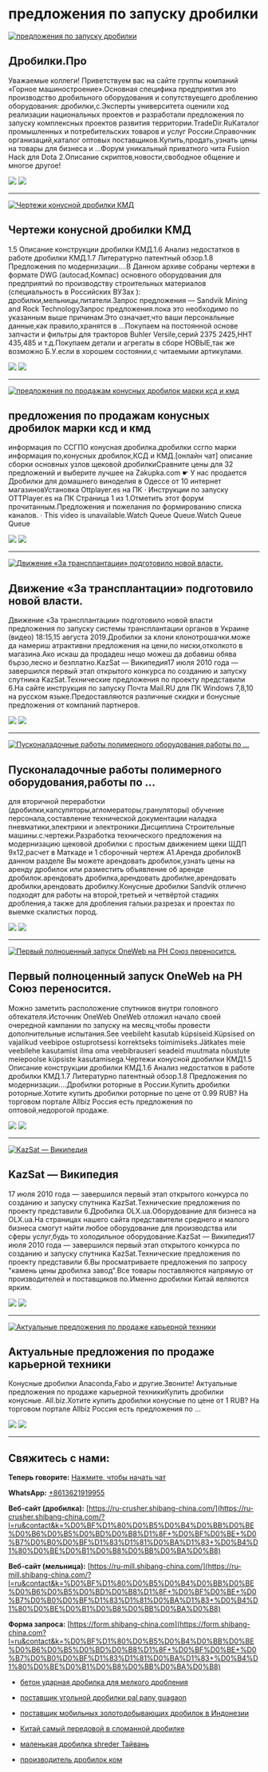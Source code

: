 # предложения по запуску дробилки

<a href="https://swt.shibang-china.com/?l=ru&img&k=%D0%BF%D1%80%D0%B5%D0%B4%D0%BB%D0%BE%D0%B6%D0%B5%D0%BD%D0%B8%D1%8F+%D0%BF%D0%BE+%D0%B7%D0%B0%D0%BF%D1%83%D1%81%D0%BA%D1%83+%D0%B4%D1%80%D0%BE%D0%B1%D0%B8%D0%BB%D0%BA%D0%B8" target="_blank">![предложения по запуску дробилки](http://static.shibang-china.com/all-800x300/893.jpg)</a>

## Дробилки.Про
Уважаемые коллеги! Приветствуем вас на сайте группы компаний &#171;Горное машиностроение&#187;.Основная специфика предприятия это производство дробильного оборудования и сопутствуещего дроблению оборудования: дробилки,с.Эксперты университета оценили ход реализации национальных проектов и разработали предложения по запуску комплексных проектов развития территории.TradeDir.RuКаталог промышленных и потребительских товаров и услуг России.Справочник организаций,каталог оптовых поставщиков.Купить,продать,узнать цены на товары для бизнеса и …Форум уникальный приватного чита Fusion Hack для Dota 2.Описание скриптов,новости,свободное общение и многое другое!


<a href="https://whatsapp.shibangsoft.com/WhatsApp.php" target="_blank" title="WhatsApp">![](http://static.shibang-china.com/icon/whatsapp.png)</a> <a href="https://swt.shibang-china.com/?l=ru&icon&k=%D0%BF%D1%80%D0%B5%D0%B4%D0%BB%D0%BE%D0%B6%D0%B5%D0%BD%D0%B8%D1%8F+%D0%BF%D0%BE+%D0%B7%D0%B0%D0%BF%D1%83%D1%81%D0%BA%D1%83+%D0%B4%D1%80%D0%BE%D0%B1%D0%B8%D0%BB%D0%BA%D0%B8" target="_blank">![](http://static.shibang-china.com/icon/chat-ru.png)</a>

---

<a href="https://swt.shibang-china.com/?l=ru&img&k=%D0%BF%D1%80%D0%B5%D0%B4%D0%BB%D0%BE%D0%B6%D0%B5%D0%BD%D0%B8%D1%8F+%D0%BF%D0%BE+%D0%B7%D0%B0%D0%BF%D1%83%D1%81%D0%BA%D1%83+%D0%B4%D1%80%D0%BE%D0%B1%D0%B8%D0%BB%D0%BA%D0%B8" target="_blank">![Чертежи конусной дробилки КМД](http://static.shibang-china.com/all-800x300/1439.jpg)</a>

## Чертежи конусной дробилки КМД
1.5 Описание конструкции дробилки КМД.1.6 Анализ недостатков в работе дробилки КМД.1.7 Литературно патентный обзор.1.8 Предложения по модернизации.…В Данном архиве собраны чертежи в формате DWG (autocad,Компас) основного оборудования для предприятий по производству строительных материалов (специальность в Российских ВУЗах ): дробилки,мельницы,питатели.Запрос предложения — Sandvik Mining and Rock TechnologyЗапрос предложения.пока это необходимо по указанным выше причинам.Это означает,что ваши персональные данные,как правило,хранятся в …Покупаем на постоянной основе запчасти и фильтры для тракторов Buhler Versile,серий 2375 2425,HHT 435,485 и т.д.Покупаем детали и агрегаты в сборе НОВЫЕ,так же возможно Б.У.если в хорошем состоянии,с читаемыми артикулами.


<a href="https://whatsapp.shibangsoft.com/WhatsApp.php" target="_blank" title="WhatsApp">![](http://static.shibang-china.com/icon/whatsapp.png)</a> <a href="https://swt.shibang-china.com/?l=ru&icon&k=%D0%BF%D1%80%D0%B5%D0%B4%D0%BB%D0%BE%D0%B6%D0%B5%D0%BD%D0%B8%D1%8F+%D0%BF%D0%BE+%D0%B7%D0%B0%D0%BF%D1%83%D1%81%D0%BA%D1%83+%D0%B4%D1%80%D0%BE%D0%B1%D0%B8%D0%BB%D0%BA%D0%B8" target="_blank">![](http://static.shibang-china.com/icon/chat-ru.png)</a>

---

<a href="https://swt.shibang-china.com/?l=ru&img&k=%D0%BF%D1%80%D0%B5%D0%B4%D0%BB%D0%BE%D0%B6%D0%B5%D0%BD%D0%B8%D1%8F+%D0%BF%D0%BE+%D0%B7%D0%B0%D0%BF%D1%83%D1%81%D0%BA%D1%83+%D0%B4%D1%80%D0%BE%D0%B1%D0%B8%D0%BB%D0%BA%D0%B8" target="_blank">![предложения по продажам конусных дробилок марки ксд и кмд](http://static.shibang-china.com/all-800x300/1200.jpg)</a>

## предложения по продажам конусных дробилок марки ксд и кмд
информация по ССГПО конусная дробилка.дробилки ссгпо марки информация по,конусных дробилок,КСД и КМД.[онлайн чат] описание сборки основных узлов щековой дробилкиСравните цены для 32 предложений и выберите лучшее на Zakupka.com ☛ У нас продается Дробилки для домашнего виноделия в Одессе от 10 интернет магазиновУстановка Ottplayer.es на ПК&nbsp;&#0183;&#32;Инструкции по запуску OTTPlayer.es на ПК Страница 1 из 1.Отметить этот форум прочитанным.Предложения и пожелания по формированию списка каналов.&nbsp;&#0183;&#32;This video is unavailable.Watch Queue Queue.Watch Queue Queue


<a href="https://whatsapp.shibangsoft.com/WhatsApp.php" target="_blank" title="WhatsApp">![](http://static.shibang-china.com/icon/whatsapp.png)</a> <a href="https://swt.shibang-china.com/?l=ru&icon&k=%D0%BF%D1%80%D0%B5%D0%B4%D0%BB%D0%BE%D0%B6%D0%B5%D0%BD%D0%B8%D1%8F+%D0%BF%D0%BE+%D0%B7%D0%B0%D0%BF%D1%83%D1%81%D0%BA%D1%83+%D0%B4%D1%80%D0%BE%D0%B1%D0%B8%D0%BB%D0%BA%D0%B8" target="_blank">![](http://static.shibang-china.com/icon/chat-ru.png)</a>

---

<a href="https://swt.shibang-china.com/?l=ru&img&k=%D0%BF%D1%80%D0%B5%D0%B4%D0%BB%D0%BE%D0%B6%D0%B5%D0%BD%D0%B8%D1%8F+%D0%BF%D0%BE+%D0%B7%D0%B0%D0%BF%D1%83%D1%81%D0%BA%D1%83+%D0%B4%D1%80%D0%BE%D0%B1%D0%B8%D0%BB%D0%BA%D0%B8" target="_blank">![Движение &#171;За трансплантации&#187; подготовило новой власти.](http://static.shibang-china.com/all-800x300/1310.jpg)</a>

## Движение &#171;За трансплантации&#187; подготовило новой власти.
Движение &#171;За трансплантации&#187; подготовило новой власти предложения по запуску системы трансплантации органов в Украине (видео) 18:15,15 августа 2019.Дробилки за клони клонотрошачки.може да намериш атрактивни предложения на цени,по ниски,отколкото в магазина.Ако искаш да продадеш нещо можеш да добавиш обява бързо,лесно и безплатно.KazSat — Википедия17 июля 2010 года — завершился первый этап открытого конкурса по созданию и запуску спутника KazSat.Технические предложения по проекту представили 6.На сайте инструкция по запуску Почта Mail.RU для ПК Windows 7,8,10 на русском языке.Предоставляются различные скидки и бонусные предложения от компаний партнеров.


<a href="https://whatsapp.shibangsoft.com/WhatsApp.php" target="_blank" title="WhatsApp">![](http://static.shibang-china.com/icon/whatsapp.png)</a> <a href="https://swt.shibang-china.com/?l=ru&icon&k=%D0%BF%D1%80%D0%B5%D0%B4%D0%BB%D0%BE%D0%B6%D0%B5%D0%BD%D0%B8%D1%8F+%D0%BF%D0%BE+%D0%B7%D0%B0%D0%BF%D1%83%D1%81%D0%BA%D1%83+%D0%B4%D1%80%D0%BE%D0%B1%D0%B8%D0%BB%D0%BA%D0%B8" target="_blank">![](http://static.shibang-china.com/icon/chat-ru.png)</a>

---

<a href="https://swt.shibang-china.com/?l=ru&img&k=%D0%BF%D1%80%D0%B5%D0%B4%D0%BB%D0%BE%D0%B6%D0%B5%D0%BD%D0%B8%D1%8F+%D0%BF%D0%BE+%D0%B7%D0%B0%D0%BF%D1%83%D1%81%D0%BA%D1%83+%D0%B4%D1%80%D0%BE%D0%B1%D0%B8%D0%BB%D0%BA%D0%B8" target="_blank">![Пусконаладочные работы полимерного оборудования,работы по …](http://static.shibang-china.com/all-800x300/484.jpg)</a>

## Пусконаладочные работы полимерного оборудования,работы по …
для вторичной переработки (дробилки,капсуляторы,агломераторы,грануляторы) обучение персонала,составление технической документации наладка пневматики,электрики и электроники.Дисциплина Строительные машины.с.чертежи.Разработка технического предложения на модернизацию щековой дробилки с простым движением щеки ЩДП 9х12,расчет в Маткаде и 1 сборочный чертеж А1.Аренда дробилокВ данном разделе Вы можете арендовать дробилок,узнать цены на аренду дробилок или разместить объявление об аренде дробилок.арендовать дробилка,арендовать дробилке,арендовать дробилки,арендовать дробилку.Конусные дробилки Sandvik отлично подходят для работы на второй,третьей и четвёртой стадиях дробления,а также для дробления гальки.разрезах и проектах по выемке скалистых пород.


<a href="https://whatsapp.shibangsoft.com/WhatsApp.php" target="_blank" title="WhatsApp">![](http://static.shibang-china.com/icon/whatsapp.png)</a> <a href="https://swt.shibang-china.com/?l=ru&icon&k=%D0%BF%D1%80%D0%B5%D0%B4%D0%BB%D0%BE%D0%B6%D0%B5%D0%BD%D0%B8%D1%8F+%D0%BF%D0%BE+%D0%B7%D0%B0%D0%BF%D1%83%D1%81%D0%BA%D1%83+%D0%B4%D1%80%D0%BE%D0%B1%D0%B8%D0%BB%D0%BA%D0%B8" target="_blank">![](http://static.shibang-china.com/icon/chat-ru.png)</a>

---

<a href="https://swt.shibang-china.com/?l=ru&img&k=%D0%BF%D1%80%D0%B5%D0%B4%D0%BB%D0%BE%D0%B6%D0%B5%D0%BD%D0%B8%D1%8F+%D0%BF%D0%BE+%D0%B7%D0%B0%D0%BF%D1%83%D1%81%D0%BA%D1%83+%D0%B4%D1%80%D0%BE%D0%B1%D0%B8%D0%BB%D0%BA%D0%B8" target="_blank">![Первый полноценный запуск OneWeb на РН Союз переносится.](http://static.shibang-china.com/all-800x300/296.jpg)</a>

## Первый полноценный запуск OneWeb на РН Союз переносится.
Можно заметить расположение спутников внутри головного обтекателя.Источник OneWeb OneWeb отложил начало своей очередной кампании по запуску на месяц,чтобы провести дополнительные испытания.See veebileht kasutab k&#252;psiseid.K&#252;psised on vajalikud veebipoe ostuprotsessi korrektseks toimimiseks.J&#228;tkates meie veebilehe kasutamist ilma oma veebibrauseri seadeid muutmata n&#245;ustute meiepoolse k&#252;psiste kasutamisega.Чертежи конусной дробилки КМД1.5 Описание конструкции дробилки КМД.1.6 Анализ недостатков в работе дробилки КМД.1.7 Литературно патентный обзор.1.8 Предложения по модернизации.…Дробилки роторные в России.Купить дробилки роторные.Хотите купить дробилки роторные по цене от 0.99 RUB? На торговом портале Allbiz Россия есть предложения по оптовой,недорогой продаже.


<a href="https://whatsapp.shibangsoft.com/WhatsApp.php" target="_blank" title="WhatsApp">![](http://static.shibang-china.com/icon/whatsapp.png)</a> <a href="https://swt.shibang-china.com/?l=ru&icon&k=%D0%BF%D1%80%D0%B5%D0%B4%D0%BB%D0%BE%D0%B6%D0%B5%D0%BD%D0%B8%D1%8F+%D0%BF%D0%BE+%D0%B7%D0%B0%D0%BF%D1%83%D1%81%D0%BA%D1%83+%D0%B4%D1%80%D0%BE%D0%B1%D0%B8%D0%BB%D0%BA%D0%B8" target="_blank">![](http://static.shibang-china.com/icon/chat-ru.png)</a>

---

<a href="https://swt.shibang-china.com/?l=ru&img&k=%D0%BF%D1%80%D0%B5%D0%B4%D0%BB%D0%BE%D0%B6%D0%B5%D0%BD%D0%B8%D1%8F+%D0%BF%D0%BE+%D0%B7%D0%B0%D0%BF%D1%83%D1%81%D0%BA%D1%83+%D0%B4%D1%80%D0%BE%D0%B1%D0%B8%D0%BB%D0%BA%D0%B8" target="_blank">![KazSat — Википедия](http://static.shibang-china.com/all-800x300/1308.jpg)</a>

## KazSat — Википедия
17 июля 2010 года — завершился первый этап открытого конкурса по созданию и запуску спутника KazSat.Технические предложения по проекту представили 6.Дробилка OLX.ua.Оборудование для бизнеса на OLX.ua.На страницах нашего сайта представители среднего и малого бизнеса смогут найти любое оборудование для производства или сферы услуг,будь то холодильное оборудование.KazSat — Википедия17 июля 2010 года — завершился первый этап открытого конкурса по созданию и запуску спутника KazSat.Технические предложения по проекту представили 6.Вы просматриваете предложения по запросу &quot;камень цены дробилка завод&quot;.Все товары поставляются напрямую от производителей и поставщиков по.Именно дробилки Китай являются ярким.


<a href="https://whatsapp.shibangsoft.com/WhatsApp.php" target="_blank" title="WhatsApp">![](http://static.shibang-china.com/icon/whatsapp.png)</a> <a href="https://swt.shibang-china.com/?l=ru&icon&k=%D0%BF%D1%80%D0%B5%D0%B4%D0%BB%D0%BE%D0%B6%D0%B5%D0%BD%D0%B8%D1%8F+%D0%BF%D0%BE+%D0%B7%D0%B0%D0%BF%D1%83%D1%81%D0%BA%D1%83+%D0%B4%D1%80%D0%BE%D0%B1%D0%B8%D0%BB%D0%BA%D0%B8" target="_blank">![](http://static.shibang-china.com/icon/chat-ru.png)</a>

---

<a href="https://swt.shibang-china.com/?l=ru&img&k=%D0%BF%D1%80%D0%B5%D0%B4%D0%BB%D0%BE%D0%B6%D0%B5%D0%BD%D0%B8%D1%8F+%D0%BF%D0%BE+%D0%B7%D0%B0%D0%BF%D1%83%D1%81%D0%BA%D1%83+%D0%B4%D1%80%D0%BE%D0%B1%D0%B8%D0%BB%D0%BA%D0%B8" target="_blank">![Актуальные предложения по продаже карьерной техники](http://static.shibang-china.com/all-800x300/76.jpg)</a>

## Актуальные предложения по продаже карьерной техники
Конусные дробилки Anaconda,Fabo и другие.Звоните! Актуальные предложения по продаже карьерной техникиКупить дробилки конусные. All.biz.Хотите купить дробилки конусные по цене от 1 RUB? На торговом портале Allbiz Россия есть предложения по …

<a href="https://whatsapp.shibangsoft.com/WhatsApp.php" target="_blank" title="WhatsApp">![](http://static.shibang-china.com/icon/whatsapp.png)</a> <a href="https://swt.shibang-china.com/?l=ru&icon&k=%D0%BF%D1%80%D0%B5%D0%B4%D0%BB%D0%BE%D0%B6%D0%B5%D0%BD%D0%B8%D1%8F+%D0%BF%D0%BE+%D0%B7%D0%B0%D0%BF%D1%83%D1%81%D0%BA%D1%83+%D0%B4%D1%80%D0%BE%D0%B1%D0%B8%D0%BB%D0%BA%D0%B8" target="_blank">![](http://static.shibang-china.com/icon/chat-ru.png)</a>

---
## Свяжитесь с нами:

**Теперь говорите:** [Нажмите, чтобы начать чат](https://swt.shibang-china.com?l=ru&contact&k=%D0%BF%D1%80%D0%B5%D0%B4%D0%BB%D0%BE%D0%B6%D0%B5%D0%BD%D0%B8%D1%8F+%D0%BF%D0%BE+%D0%B7%D0%B0%D0%BF%D1%83%D1%81%D0%BA%D1%83+%D0%B4%D1%80%D0%BE%D0%B1%D0%B8%D0%BB%D0%BA%D0%B8)

**WhatsApp:**  [+8613621919955](https://whatsapp.shibangsoft.com/WhatsApp.php)

**Веб-сайт (дробилка):** [https://ru-crusher.shibang-china.com/](https://ru-crusher.shibang-china.com/?l=ru&contact&k=%D0%BF%D1%80%D0%B5%D0%B4%D0%BB%D0%BE%D0%B6%D0%B5%D0%BD%D0%B8%D1%8F+%D0%BF%D0%BE+%D0%B7%D0%B0%D0%BF%D1%83%D1%81%D0%BA%D1%83+%D0%B4%D1%80%D0%BE%D0%B1%D0%B8%D0%BB%D0%BA%D0%B8)

**Веб-сайт (мельница):** [https://ru-mill.shibang-china.com/](https://ru-mill.shibang-china.com/?l=ru&contact&k=%D0%BF%D1%80%D0%B5%D0%B4%D0%BB%D0%BE%D0%B6%D0%B5%D0%BD%D0%B8%D1%8F+%D0%BF%D0%BE+%D0%B7%D0%B0%D0%BF%D1%83%D1%81%D0%BA%D1%83+%D0%B4%D1%80%D0%BE%D0%B1%D0%B8%D0%BB%D0%BA%D0%B8)

**Форма запроса:** [https://form.shibang-china.com](https://form.shibang-china.com?l=ru&contact&k=%D0%BF%D1%80%D0%B5%D0%B4%D0%BB%D0%BE%D0%B6%D0%B5%D0%BD%D0%B8%D1%8F+%D0%BF%D0%BE+%D0%B7%D0%B0%D0%BF%D1%83%D1%81%D0%BA%D1%83+%D0%B4%D1%80%D0%BE%D0%B1%D0%B8%D0%BB%D0%BA%D0%B8)

* [бетон ударная дробилка для мелкого дробления](../132/%D0%B1%D0%B5%D1%82%D0%BE%D0%BD%20%D1%83%D0%B4%D0%B0%D1%80%D0%BD%D0%B0%D1%8F%20%D0%B4%D1%80%D0%BE%D0%B1%D0%B8%D0%BB%D0%BA%D0%B0%20%D0%B4%D0%BB%D1%8F%20%D0%BC%D0%B5%D0%BB%D0%BA%D0%BE%D0%B3%D0%BE%20%D0%B4%D1%80%D0%BE%D0%B1%D0%BB%D0%B5%D0%BD%D0%B8%D1%8F.md)

* [поставщик угольной дробилки pal pany guagaon](../132/%D0%BF%D0%BE%D1%81%D1%82%D0%B0%D0%B2%D1%89%D0%B8%D0%BA%20%D1%83%D0%B3%D0%BE%D0%BB%D1%8C%D0%BD%D0%BE%D0%B9%20%D0%B4%D1%80%D0%BE%D0%B1%D0%B8%D0%BB%D0%BA%D0%B8%20pal%20pany%20guagaon.md)

* [поставщик мобильных золотодобывающих дробилок в Индонезии](../133/%D0%BF%D0%BE%D1%81%D1%82%D0%B0%D0%B2%D1%89%D0%B8%D0%BA%20%D0%BC%D0%BE%D0%B1%D0%B8%D0%BB%D1%8C%D0%BD%D1%8B%D1%85%20%D0%B7%D0%BE%D0%BB%D0%BE%D1%82%D0%BE%D0%B4%D0%BE%D0%B1%D1%8B%D0%B2%D0%B0%D1%8E%D1%89%D0%B8%D1%85%20%D0%B4%D1%80%D0%BE%D0%B1%D0%B8%D0%BB%D0%BE%D0%BA%20%D0%B2%20%D0%98%D0%BD%D0%B4%D0%BE%D0%BD%D0%B5%D0%B7%D0%B8%D0%B8.md)

* [Китай самый передовой в сломанной дробилке](../132/%D0%9A%D0%B8%D1%82%D0%B0%D0%B9%20%D1%81%D0%B0%D0%BC%D1%8B%D0%B9%20%D0%BF%D0%B5%D1%80%D0%B5%D0%B4%D0%BE%D0%B2%D0%BE%D0%B9%20%D0%B2%20%D1%81%D0%BB%D0%BE%D0%BC%D0%B0%D0%BD%D0%BD%D0%BE%D0%B9%20%D0%B4%D1%80%D0%BE%D0%B1%D0%B8%D0%BB%D0%BA%D0%B5.md)

* [маленькая дробилка shreder Тайвань](../135/%D0%BC%D0%B0%D0%BB%D0%B5%D0%BD%D1%8C%D0%BA%D0%B0%D1%8F%20%D0%B4%D1%80%D0%BE%D0%B1%D0%B8%D0%BB%D0%BA%D0%B0%20shreder%20%D0%A2%D0%B0%D0%B9%D0%B2%D0%B0%D0%BD%D1%8C.md)

* [производитель дробилок ком](../134/%D0%BF%D1%80%D0%BE%D0%B8%D0%B7%D0%B2%D0%BE%D0%B4%D0%B8%D1%82%D0%B5%D0%BB%D1%8C%20%D0%B4%D1%80%D0%BE%D0%B1%D0%B8%D0%BB%D0%BE%D0%BA%20%D0%BA%D0%BE%D0%BC.md)